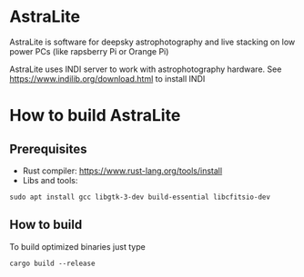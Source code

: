 # AstraLite

AstraLite is software for deepsky astrophotography and live stacking
on low power PCs (like rapsberry Pi or Orange Pi)

AstraLite uses INDI server to work with astrophotography hardware.
See https://www.indilib.org/download.html to install INDI

# How to build AstraLite
## Prerequisites
* Rust compiler: https://www.rust-lang.org/tools/install
* Libs and tools:
```
sudo apt install gcc libgtk-3-dev build-essential libcfitsio-dev
```
## How to build
To build optimized binaries just type
```
cargo build --release
```
